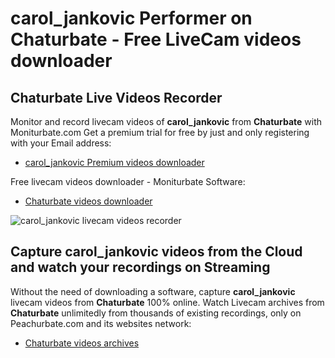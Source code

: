 # carol_jankovic Performer on Chaturbate - Free LiveCam videos downloader

## Chaturbate Live Videos Recorder

Monitor and record livecam videos of **carol_jankovic** from **Chaturbate** with Moniturbate.com
Get a premium trial for free by just and only registering with your Email address:
* [carol_jankovic Premium videos downloader](https://moniturbate.com/request-demo-licence-key.html)

Free livecam videos downloader - Moniturbate Software:
* [Chaturbate videos downloader](https://moniturbate.com/moniturbate-download-software.html)

![carol_jankovic livecam videos recorder](https://peachurnet.com/templates/moniturbate-software.png)


## Capture carol_jankovic videos from the Cloud and watch your recordings on Streaming

Without the need of downloading a software, capture **carol_jankovic** livecam videos from **Chaturbate** 100% online.
Watch Livecam archives from **Chaturbate** unlimitedly from thousands of existing recordings, only on Peachurbate.com and its websites network:
* [Chaturbate videos archives](https://peachurnet.com/)